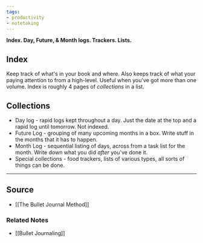 ```yaml
---
tags:
- productivity
- notetaking
---
```

**Index. Day, Future, & Month logs. Trackers. Lists.**

## Index

Keep track of what's in your book and where. Also keeps track of what your paying attention to from a high-level. Useful when you've got more than one volume. Index is roughly 4 pages of *collections* in a list.

## Collections

- Day log - rapid logs kept throughout a day. Just the date at the top and a rapid log until tomorrow. Not indexed.
- Future Log - grouping of many upcoming months in a box. Write stuff in the months that it has to happen.
- Month Log - sequential listing of days, across from a task list for the month. Write down what you did *after* you've done it.
- Special collections - food trackers, lists of various types, all sorts of things can be done.

---

## Source
- [[The Bullet Journal Method]]

### Related Notes
- [[Bullet Journaling]]
